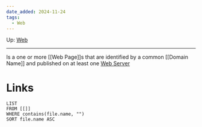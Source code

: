 ```yaml
---
date_added: 2024-11-24
tags:
  - Web
---
```

Up: [Web](Web.md)
___
 Is a one or more [[Web Page]]s that are identified by a common [[Domain Name]] and published on at least one [Web Server](Web%20Server.md)
# Links
```dataview
LIST
FROM [[]]
WHERE contains(file.name, "")
SORT file.name ASC
```
